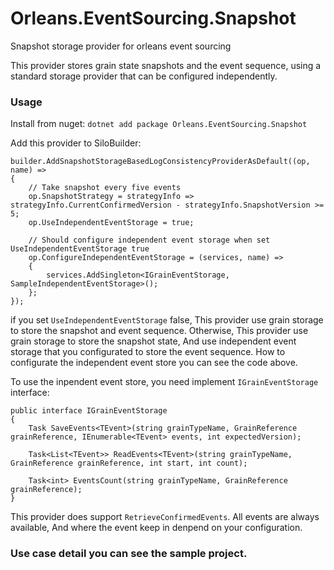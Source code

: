 # Orleans.EventSourcing.Snapshot
Snapshot storage provider for orleans event sourcing

This provider stores grain state snapshots and the event sequence, using a standard storage provider that can be configured independently.

### Usage
Install from nuget:
`dotnet add package Orleans.EventSourcing.Snapshot`

Add this provider to SiloBuilder:

    builder.AddSnapshotStorageBasedLogConsistencyProviderAsDefault((op, name) => 
    {
        // Take snapshot every five events
        op.SnapshotStrategy = strategyInfo => strategyInfo.CurrentConfirmedVersion - strategyInfo.SnapshotVersion >= 5;
        op.UseIndependentEventStorage = true;

        // Should configure independent event storage when set UseIndependentEventStorage true
        op.ConfigureIndependentEventStorage = (services, name) =>
        {
            services.AddSingleton<IGrainEventStorage, SampleIndependentEventStorage>();
        };
    });
        
if you set `UseIndependentEventStorage` false, This provider use grain storage to store the snapshot and event sequence. Otherwise, This provider use grain storage to store the snapshot state, And use independent event storage that you configurated to store the event sequence. How to configurate the independent event store you can see the code above. 

To use the inpendent event store, you need implement `IGrainEventStorage` interface:

    public interface IGrainEventStorage
    {
        Task SaveEvents<TEvent>(string grainTypeName, GrainReference grainReference, IEnumerable<TEvent> events, int expectedVersion);

        Task<List<TEvent>> ReadEvents<TEvent>(string grainTypeName, GrainReference grainReference, int start, int count);

        Task<int> EventsCount(string grainTypeName, GrainReference grainReference);
    }

This provider does support `RetrieveConfirmedEvents`. All events are always available, And where the event keep in denpend on your configuration.

### Use case detail you can see the sample project.
